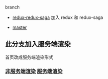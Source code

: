 
branch

- [redux-redux-saga](https://github.com/xiyuyizhi/movies/tree/redux-redux-saga) 加入 redux 和 redux-saga

- [master](https://github.com/xiyuyizhi/movies/tree/master)

## 此分支加入服务端渲染

首页改成服务端渲染形式

### [非服务端渲染](http://movies.xiyuyizhi.xyz:8080/home)  [服务端渲染](http://ssr.xiyuyizhi.xyz:8080)


